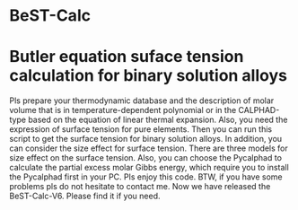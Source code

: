 # BeST-Calc
# Butler equation suface tension calculation for binary solution alloys
Pls prepare your thermodynamic database and the description of molar volume that is in temperature-dependent polynomial or in the CALPHAD-type based on the equation of linear thermal expansion.
Also, you need the expression of surface tension for pure elements.
Then you can run this script to get the surface tension for binary solution alloys.
In addition, you can consider the size effect for surface tension. 
There are three models for size effect on the surface tension.
Also, you can choose the Pycalphad to calculate the partial excess molar Gibbs energy, which require you to install the Pycalphad first in your PC.
Pls enjoy this code.
BTW, if you have some problems pls do not hesitate to contact me.
Now we have released the BeST-Calc-V6. Please find it if you need.
